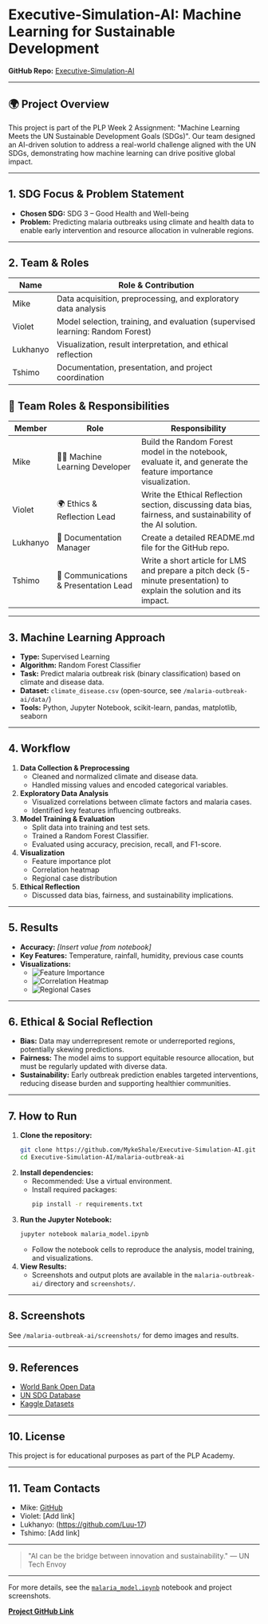 # Executive-Simulation-AI: Machine Learning for Sustainable Development

**GitHub Repo:** [Executive-Simulation-AI](https://github.com/MykeShale/Executive-Simulation-AI)

---

## 🌍 Project Overview
This project is part of the PLP Week 2 Assignment: "Machine Learning Meets the UN Sustainable Development Goals (SDGs)". Our team designed an AI-driven solution to address a real-world challenge aligned with the UN SDGs, demonstrating how machine learning can drive positive global impact.

---

## 1. SDG Focus & Problem Statement

- **Chosen SDG:** SDG 3 – Good Health and Well-being
- **Problem:** Predicting malaria outbreaks using climate and health data to enable early intervention and resource allocation in vulnerable regions.

---

## 2. Team & Roles

| Name      | Role & Contribution                                                                 |
|-----------|-------------------------------------------------------------------------------------|
| Mike      | Data acquisition, preprocessing, and exploratory data analysis                      |
| Violet    | Model selection, training, and evaluation (supervised learning: Random Forest)      |
| Lukhanyo  | Visualization, result interpretation, and ethical reflection                        |
| Tshimo    | Documentation, presentation, and project coordination                               |

## 👥 Team Roles & Responsibilities

| Member    | Role                                | Responsibility                                                                                                 |
|-----------|-------------------------------------|----------------------------------------------------------------------------------------------------------------|
| Mike      | 👨‍💻 Machine Learning Developer      | Build the Random Forest model in the notebook, evaluate it, and generate the feature importance visualization. |
| Violet    | 🌍 Ethics & Reflection Lead          | Write the Ethical Reflection section, discussing data bias, fairness, and sustainability of the AI solution.   |
| Lukhanyo  | 📄 Documentation Manager             | Create a detailed README.md file for the GitHub repo.                                                          |
| Tshimo    | 🎤 Communications & Presentation Lead| Write a short article for LMS and prepare a pitch deck (5-minute presentation) to explain the solution and its impact. |

---

## 3. Machine Learning Approach

- **Type:** Supervised Learning
- **Algorithm:** Random Forest Classifier
- **Task:** Predict malaria outbreak risk (binary classification) based on climate and disease data.
- **Dataset:** `climate_disease.csv` (open-source, see `/malaria-outbreak-ai/data/`)
- **Tools:** Python, Jupyter Notebook, scikit-learn, pandas, matplotlib, seaborn

---

## 4. Workflow

1. **Data Collection & Preprocessing**
   - Cleaned and normalized climate and disease data.
   - Handled missing values and encoded categorical variables.
2. **Exploratory Data Analysis**
   - Visualized correlations between climate factors and malaria cases.
   - Identified key features influencing outbreaks.
3. **Model Training & Evaluation**
   - Split data into training and test sets.
   - Trained a Random Forest Classifier.
   - Evaluated using accuracy, precision, recall, and F1-score.
4. **Visualization**
   - Feature importance plot
   - Correlation heatmap
   - Regional case distribution
5. **Ethical Reflection**
   - Discussed data bias, fairness, and sustainability implications.

---

## 5. Results

- **Accuracy:** _[Insert value from notebook]_
- **Key Features:** Temperature, rainfall, humidity, previous case counts
- **Visualizations:**
  - ![Feature Importance](malaria-outbreak-ai/feature_importance.png)
  - ![Correlation Heatmap](malaria-outbreak-ai/correlation_heatmap.png)
  - ![Regional Cases](malaria-outbreak-ai/region_cases.png)

---

## 6. Ethical & Social Reflection

- **Bias:** Data may underrepresent remote or underreported regions, potentially skewing predictions.
- **Fairness:** The model aims to support equitable resource allocation, but must be regularly updated with diverse data.
- **Sustainability:** Early outbreak prediction enables targeted interventions, reducing disease burden and supporting healthier communities.

---

## 7. How to Run

1. **Clone the repository:**
   ```bash
   git clone https://github.com/MykeShale/Executive-Simulation-AI.git
   cd Executive-Simulation-AI/malaria-outbreak-ai
   ```
2. **Install dependencies:**
   - Recommended: Use a virtual environment.
   - Install required packages:
     ```bash
     pip install -r requirements.txt
     ```
3. **Run the Jupyter Notebook:**
   ```bash
   jupyter notebook malaria_model.ipynb
   ```
   - Follow the notebook cells to reproduce the analysis, model training, and visualizations.
4. **View Results:**
   - Screenshots and output plots are available in the `malaria-outbreak-ai/` directory and `screenshots/`.

---

## 8. Screenshots

See `/malaria-outbreak-ai/screenshots/` for demo images and results.

---

## 9. References

- [World Bank Open Data](https://data.worldbank.org/)
- [UN SDG Database](https://unstats.un.org/sdgs/)
- [Kaggle Datasets](https://www.kaggle.com/datasets)

---

## 10. License

This project is for educational purposes as part of the PLP Academy.

---

## 11. Team Contacts

- Mike: [GitHub](https://github.com/MykeShale)
- Violet: [Add link]
- Lukhanyo: (https://github.com/Luu-17)
- Tshimo: [Add link]

---

> "AI can be the bridge between innovation and sustainability." — UN Tech Envoy

---

For more details, see the [`malaria_model.ipynb`](malaria-outbreak-ai/malaria_model.ipynb) notebook and project screenshots.

**[Project GitHub Link](https://github.com/MykeShale/Executive-Simulation-AI)**
